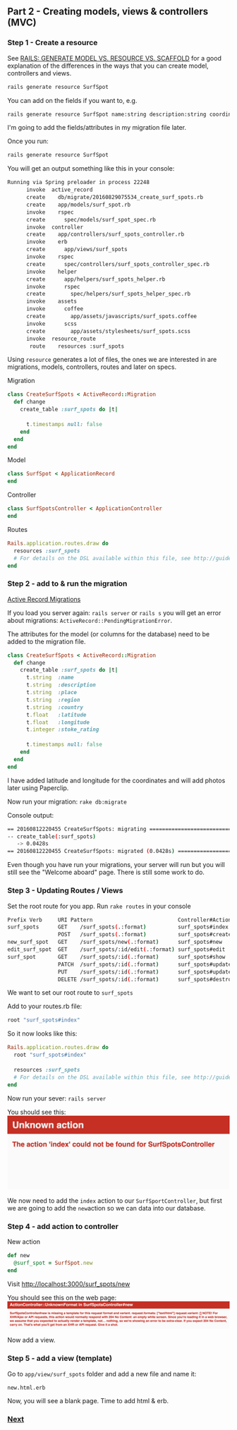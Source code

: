 ## Part 2 - Creating models, views & controllers (MVC)

### Step 1 - Create a resource

See [RAILS: GENERATE MODEL VS. RESOURCE VS. SCAFFOLD](http://www.korenlc.com/rails-generate-model-vs-resourse-vs-scaffold/) for a good explanation of the differences in the ways that you can create model, controllers and views.

```bash
rails generate resource SurfSpot
```

You can add on the fields if you want to, e.g.
```bash
rails generate resource SurfSpot name:string description:string coordinates:integer # etc
```

I'm going to add the fields/attributes in my migration file later.

Once you run:
```bash
rails generate resource SurfSpot
```
You will get an output something like this in your console:

```bash
Running via Spring preloader in process 22248
      invoke  active_record
      create    db/migrate/20160829075534_create_surf_spots.rb
      create    app/models/surf_spot.rb
      invoke    rspec
      create      spec/models/surf_spot_spec.rb
      invoke  controller
      create    app/controllers/surf_spots_controller.rb
      invoke    erb
      create      app/views/surf_spots
      invoke    rspec
      create      spec/controllers/surf_spots_controller_spec.rb
      invoke    helper
      create      app/helpers/surf_spots_helper.rb
      invoke      rspec
      create        spec/helpers/surf_spots_helper_spec.rb
      invoke    assets
      invoke      coffee
      create        app/assets/javascripts/surf_spots.coffee
      invoke      scss
      create        app/assets/stylesheets/surf_spots.scss
      invoke  resource_route
       route    resources :surf_spots
```

Using `resource` generates a lot of files, the ones we are interested in are migrations, models, controllers, routes and later on specs.

Migration
```ruby
class CreateSurfSpots < ActiveRecord::Migration
  def change
    create_table :surf_spots do |t|

      t.timestamps null: false
    end
  end
end
```
Model
```ruby
class SurfSpot < ApplicationRecord
end
```
Controller
```ruby
class SurfSpotsController < ApplicationController
end
```
Routes
```ruby
Rails.application.routes.draw do
  resources :surf_spots
  # For details on the DSL available within this file, see http://guides.rubyonrails.org/routing.html
end
```

### Step 2 - add to & run the migration

[Active Record Migrations](http://guides.rubyonrails.org/active_record_migrations.html)

If you load you server again:
`rails server` or `rails s`
you will get an error about migrations:
`ActiveRecord::PendingMigrationError`.

The attributes for the model (or columns for the database) need to be added to the migration file.

```ruby
class CreateSurfSpots < ActiveRecord::Migration
  def change
    create_table :surf_spots do |t|
      t.string  :name
      t.string  :description
      t.string  :place
      t.string  :region
      t.string  :country
      t.float   :latitude
      t.float   :longitude
      t.integer :stoke_rating

      t.timestamps null: false
    end
  end
end
```
I have added latitude and longitude for the coordinates and will add photos later using Paperclip.

Now run your migration:
`rake db:migrate`

Console output:
```bash
== 20160812220455 CreateSurfSpots: migrating ==================================
-- create_table(:surf_spots)
   -> 0.0428s
== 20160812220455 CreateSurfSpots: migrated (0.0428s) =========================
```
Even though you have run your migrations, your server will run but you will still see the "Welcome aboard" page. There is still some work to do.


### Step 3 - Updating Routes / Views
Set the root route for you app.
Run `rake routes` in your console

```bash
Prefix Verb     URI Pattern                           Controller#Action
surf_spots      GET    /surf_spots(.:format)          surf_spots#index
                POST   /surf_spots(.:format)          surf_spots#create
new_surf_spot   GET    /surf_spots/new(.:format)      surf_spots#new
edit_surf_spot  GET    /surf_spots/:id/edit(.:format) surf_spots#edit
surf_spot       GET    /surf_spots/:id(.:format)      surf_spots#show
                PATCH  /surf_spots/:id(.:format)      surf_spots#update
                PUT    /surf_spots/:id(.:format)      surf_spots#update
                DELETE /surf_spots/:id(.:format)      surf_spots#destroy
```
We want to set our root route to `surf_spots`

Add to your routes.rb file:
```ruby
root "surf_spots#index"
```

So it now looks like this:
```ruby
Rails.application.routes.draw do
  root "surf_spots#index"

  resources :surf_spots
  # For details on the DSL available within this file, see http://guides.rubyonrails.org/routing.html
end
```

Now run your sever:
`rails server`

You should see this:
![unknown_index_action](images/missing_index_action.png)

We now need to add the `index` action to our  `SurfSportController`, but first we are going to add the `new`action so we can data into our database.


### Step 4 - add action to controller

New action

```ruby
def new
  @surf_spot = SurfSpot.new
end
```
Visit [http://localhost:3000/surf_spots/new](http://localhost:3000/surf_spots/new)

You should see this on the web page:
![template_missing](images/template_missing.png)

Now add a view.

### Step 5 - add a view (template)

Go to `app/view/surf_spots` folder and add a new file and name it:
```
new.html.erb
```

Now, you will see a blank page. Time to add html & erb.

### [Next](/3_my_go_surf_project.md)
